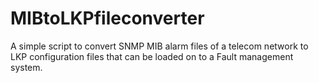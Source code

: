 # MIBtoLKPfileconverter
A simple script to convert SNMP MIB alarm files of a telecom network to LKP configuration files that can be loaded on to a Fault management system. 

